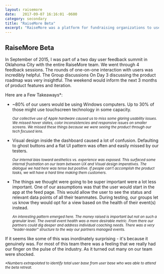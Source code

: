 ```yaml
---
layout: raisemore
date:   2017-09-07 16:16:01 -0600
category: secondary
title: "RaiseMore Beta"
excerpt: "RaiseMore was a platform for fundraising organizations to use social media and social relationships to organize fundraising into a team sport. We worked on web apps, mobile apps and user testing and interviewing initiatives."
---
```


## RaiseMore Beta
In September of 2015, I was part of a two day user feedback summit in Oklahoma City with the entire RaiseMore team. We went through 4 feedback sessions. The rounds of one-on-one interaction with users was incredibly helpful. The Group discussions On Day 3 discussing the product roadmap was very insightful. The weekend would inform the next 3 months of product features and iteration.

Here are a Few Takeaways*:

- ~80% of our users would be using Windows computers. Up to 30% of those might use touchscreen technology in some capacity.

  <small>_Our collective use of Apple hardware caused us to miss some glaring usability issues. We missed hover states, color inconsistencies and responsive issues on smaller screens. We missed these things because we were seeing the product through our tech focused lens._</small>


- Visual design inside the dashboard caused a lot of confusion. Defaulting to ghost buttons and a flat UI pattern was often and easily missed by our testers.

  <small>_Our internal bias toward aesthetics vs. experience was exposed. This surfaced some internal frustration on our team between UX and Visual design imperatives. The dialogue we had here was tense but positive. If people can't accomplish the product tasks, we will have a hard time making them customers._</small>


- The things we thought were going to be super important were a lot less important. One of our assumptions was that the user would start in the app at the feed page. This would allow the user to see the status and relevant data points of all their teammates. During testing, our groups let us know they would opt for a view based on the health of their event(s) instead.

  <small>_An interesting pattern emerged here. The money raised is important but not on such a granular level. The overall event health was a more desirable metric. From there our partners could dig deeper and address individual coaching needs. There was a very "leader-leader" structure to the way our partners managed events._</small>

If it seems like some of this was inordinately surprising - it's because it genuinely was. For most of this team there was a feeling that we really had our finger on the pulse of the industry. As it turned out many on our team were shocked.


<small>_*Numbers extrapolated to identify total user base from user base who was able to attend the beta retreat._</small>
